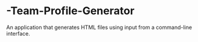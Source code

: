# -Team-Profile-Generator
An application that generates HTML files using input from a command-line interface.
